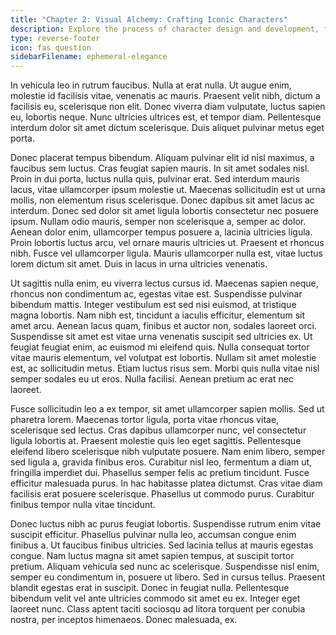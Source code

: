 ```yaml
---
title: "Chapter 2: Visual Alchemy: Crafting Iconic Characters"
description: Explore the process of character design and development, from sketches to iconic personas.
type: reverse-footer
icon: fas question
sidebarFilename: ephemeral-elegance
---
```

In vehicula leo in rutrum faucibus. Nulla at erat nulla. Ut augue enim, molestie id facilisis vitae, venenatis ac mauris. Praesent velit nibh, dictum a facilisis eu, scelerisque non elit. Donec viverra diam vulputate, luctus sapien eu, lobortis neque. Nunc ultricies ultrices est, et tempor diam. Pellentesque interdum dolor sit amet dictum scelerisque. Duis aliquet pulvinar metus eget porta.

Donec placerat tempus bibendum. Aliquam pulvinar elit id nisl maximus, a faucibus sem luctus. Cras feugiat sapien mauris. In sit amet sodales nisl. Proin in dui porta, luctus nulla quis, pulvinar erat. Sed interdum mauris lacus, vitae ullamcorper ipsum molestie ut. Maecenas sollicitudin est ut urna mollis, non elementum risus scelerisque. Donec dapibus sit amet lacus ac interdum. Donec sed dolor sit amet ligula lobortis consectetur nec posuere ipsum. Nullam odio mauris, semper non scelerisque a, semper ac dolor. Aenean dolor enim, ullamcorper tempus posuere a, lacinia ultricies ligula. Proin lobortis luctus arcu, vel ornare mauris ultricies ut. Praesent et rhoncus nibh. Fusce vel ullamcorper ligula. Mauris ullamcorper nulla est, vitae luctus lorem dictum sit amet. Duis in lacus in urna ultricies venenatis.

Ut sagittis nulla enim, eu viverra lectus cursus id. Maecenas sapien neque, rhoncus non condimentum ac, egestas vitae est. Suspendisse pulvinar bibendum mattis. Integer vestibulum est sed nisi euismod, at tristique magna lobortis. Nam nibh est, tincidunt a iaculis efficitur, elementum sit amet arcu. Aenean lacus quam, finibus et auctor non, sodales laoreet orci. Suspendisse sit amet est vitae urna venenatis suscipit sed ultricies ex. Ut feugiat feugiat enim, ac euismod mi eleifend quis. Nulla consequat tortor vitae mauris elementum, vel volutpat est lobortis. Nullam sit amet molestie est, ac sollicitudin metus. Etiam luctus risus sem. Morbi quis nulla vitae nisl semper sodales eu ut eros. Nulla facilisi. Aenean pretium ac erat nec laoreet.

Fusce sollicitudin leo a ex tempor, sit amet ullamcorper sapien mollis. Sed ut pharetra lorem. Maecenas tortor ligula, porta vitae rhoncus vitae, scelerisque sed lectus. Cras dapibus ullamcorper nunc, vel consectetur ligula lobortis at. Praesent molestie quis leo eget sagittis. Pellentesque eleifend libero scelerisque nibh vulputate posuere. Nam enim libero, semper sed ligula a, gravida finibus eros. Curabitur nisl leo, fermentum a diam ut, fringilla imperdiet dui. Phasellus semper felis ac pretium tincidunt. Fusce efficitur malesuada purus. In hac habitasse platea dictumst. Cras vitae diam facilisis erat posuere scelerisque. Phasellus ut commodo purus. Curabitur finibus tempor nulla vitae tincidunt.

Donec luctus nibh ac purus feugiat lobortis. Suspendisse rutrum enim vitae suscipit efficitur. Phasellus pulvinar nulla leo, accumsan congue enim finibus a. Ut faucibus finibus ultricies. Sed lacinia tellus at mauris egestas congue. Nam luctus magna sit amet sapien tempus, at suscipit tortor pretium. Aliquam vehicula sed nunc ac scelerisque. Suspendisse nisl enim, semper eu condimentum in, posuere ut libero. Sed in cursus tellus. Praesent blandit egestas erat in suscipit. Donec in feugiat nulla. Pellentesque bibendum velit vel ante ultricies commodo sit amet eu ex. Integer eget laoreet nunc. Class aptent taciti sociosqu ad litora torquent per conubia nostra, per inceptos himenaeos. Donec malesuada, ex.